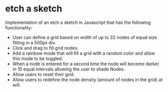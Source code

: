 # etch a sketch

Implementation of an etch a sketch in Javascript that has the following functionality:
- User can define a grid based on width of up to 32 nodes of equal size fitting in a 500px div.
- Click and drag to fill grid nodes.
- Add a rainbow mode that will fill a grid with a random color and allow this mode to be toggled.
- When a node is entered for a second time the node will become darker in 10 equal intervals allowing the user to shade Nodes.
- Allow users to reset their grid.
- Allow users to redefine the node density (amount of nodes in the grid) at will.
